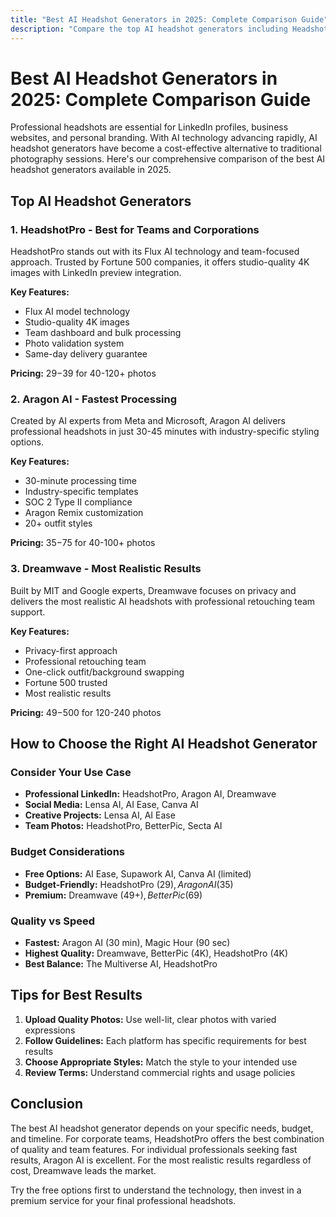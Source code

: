 ```yaml
---
title: "Best AI Headshot Generators in 2025: Complete Comparison Guide"
description: "Compare the top AI headshot generators including HeadshotPro, Aragon AI, Dreamwave, and more. Find the perfect tool for professional LinkedIn photos and business profiles."
---
```


# Best AI Headshot Generators in 2025: Complete Comparison Guide

Professional headshots are essential for LinkedIn profiles, business websites, and personal branding. With AI technology advancing rapidly, AI headshot generators have become a cost-effective alternative to traditional photography sessions. Here's our comprehensive comparison of the best AI headshot generators available in 2025.

## Top AI Headshot Generators

### 1. HeadshotPro - Best for Teams and Corporations
HeadshotPro stands out with its Flux AI technology and team-focused approach. Trusted by Fortune 500 companies, it offers studio-quality 4K images with LinkedIn preview integration.

**Key Features:**
- Flux AI model technology
- Studio-quality 4K images
- Team dashboard and bulk processing
- Photo validation system
- Same-day delivery guarantee

**Pricing:** $29-$39 for 40-120+ photos

### 2. Aragon AI - Fastest Processing
Created by AI experts from Meta and Microsoft, Aragon AI delivers professional headshots in just 30-45 minutes with industry-specific styling options.

**Key Features:**
- 30-minute processing time
- Industry-specific templates
- SOC 2 Type II compliance
- Aragon Remix customization
- 20+ outfit styles

**Pricing:** $35-$75 for 40-100+ photos

### 3. Dreamwave - Most Realistic Results
Built by MIT and Google experts, Dreamwave focuses on privacy and delivers the most realistic AI headshots with professional retouching team support.

**Key Features:**
- Privacy-first approach
- Professional retouching team
- One-click outfit/background swapping
- Fortune 500 trusted
- Most realistic results

**Pricing:** $49-$500 for 120-240 photos

## How to Choose the Right AI Headshot Generator

### Consider Your Use Case
- **Professional LinkedIn:** HeadshotPro, Aragon AI, Dreamwave
- **Social Media:** Lensa AI, AI Ease, Canva AI
- **Creative Projects:** Lensa AI, AI Ease
- **Team Photos:** HeadshotPro, BetterPic, Secta AI

### Budget Considerations
- **Free Options:** AI Ease, Supawork AI, Canva AI (limited)
- **Budget-Friendly:** HeadshotPro ($29), Aragon AI ($35)
- **Premium:** Dreamwave ($49+), BetterPic ($69)

### Quality vs Speed
- **Fastest:** Aragon AI (30 min), Magic Hour (90 sec)
- **Highest Quality:** Dreamwave, BetterPic (4K), HeadshotPro (4K)
- **Best Balance:** The Multiverse AI, HeadshotPro

## Tips for Best Results

1. **Upload Quality Photos:** Use well-lit, clear photos with varied expressions
2. **Follow Guidelines:** Each platform has specific requirements for best results
3. **Choose Appropriate Styles:** Match the style to your intended use
4. **Review Terms:** Understand commercial rights and usage policies

## Conclusion

The best AI headshot generator depends on your specific needs, budget, and timeline. For corporate teams, HeadshotPro offers the best combination of quality and team features. For individual professionals seeking fast results, Aragon AI is excellent. For the most realistic results regardless of cost, Dreamwave leads the market.

Try the free options first to understand the technology, then invest in a premium service for your final professional headshots.